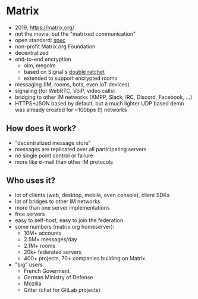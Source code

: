 # Matrix

- 2019, https://matrix.org/
- not the movie, but the "matrixed communication"
- open standard: [spec](https://matrix.org/docs/spec/)
- non-profit Matrix.org Foundation
- decentralized
- end-to-end encryption
  - olm, megolm
  - based on Signal's [double ratchet](https://signal.org/docs/specifications/doubleratchet/)
  - extended to support encrypted rooms
- messaging (IM, rooms, bots, even IoT devices)
- signaling (for WebRTC, VoiP, video calls)
- bridging to other IM networks (XMPP, Slack, IRC, Discord, Facebook, ...)
- HTTPS+JSON based by default, but a much lighter UDP based demo was already created for ~100bps (!) networks

## How does it work?

- "decentralized message store"
- messages are replicated over all participating servers
- no single point control or failure
- more like e-mail than other IM protocols

## Who uses it?

- lot of clients (web, desktop, mobile, even console), client SDKs
- lot of bridges to other IM networks
- more than one server implementations
- free servers
- easy to self-host, easy to join the federation
- some numbers (matrix.org homeserver):
  - 10M+ accounts
  - 2.5M+ messages/day
  - 2.1M+ rooms
  - 20k+ federated servers
  - 400+ projects, 70+ companies building on Matrix
- "big" users
  - French Goverment
  - German Ministry of Defense
  - Mozilla
  - Gitter (chat for GitLab projects)